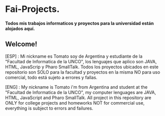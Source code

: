 # Fai-Projects.
#### Todos mis trabajos informaticos y proyectos para la universidad están alojados aquí.

## Welcome!                                                                            
[ESP] : Mi nickname es Tomato soy de Argentina y estudiante de la "Facultad de Informatica de la UNCO", los lenguajes que aplico son JAVA, HTML, JavaScrip y Pharo SmallTalk. Todos los proyectos ubicados en este repositorio son SOLO para la facultad y proyectos en la misma NO para uso comercial, todo está sujeto a errores y fallas.


[ENG] : My nickname is Tomato i'm from Argentina and student at the "Facultad de Informatica de la UNCO", my computer lenguages are JAVA, HTML, JavaScript and Pharo SmallTalk. All project in this repository are ONLY for college projects and homeworks NOT for commercial use, everything is subject to errors and failures.
